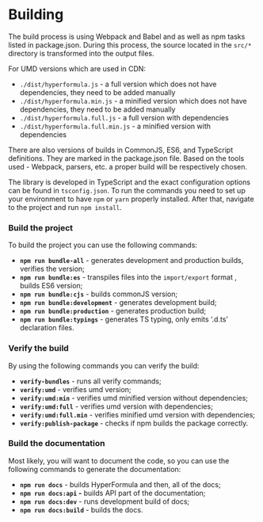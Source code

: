 # Building

The build process is using Webpack and Babel and as well as npm tasks listed in package.json. During this process, the source located in the `src/*` directory is transformed into the output files.

For UMD versions which are used in CDN:

* `./dist/hyperformula.js` - a full version which does not have dependencies, they need to be added manually
* `./dist/hyperformula.min.js` - a minified version which does not have  dependencies, they need to be added manually
* `./dist/hyperformula.full.js` - a full version with dependencies
* `./dist/hyperformula.full.min.js` - a minified version with dependencies

There are also versions of builds in CommonJS, ES6, and TypeScript definitions. They are marked in the package.json file. Based on the tools used - Webpack, parsers, etc. a proper build will be respectively chosen.

The library is developed in TypeScript and the exact configuration options can be found in `tsconfig.json`. To run the commands you need to set up your environment to have `npm` or `yarn` properly installed. After that, navigate to the project and run `npm install`.

### Build the project

To build the project you can use the following commands:

* **`npm run bundle-all`**  - generates development and production builds, verifies the version;
* **`npm run bundle:es`** - transpiles files into the `import/export` format , builds ES6 version;
* **`npm run bundle:cjs`** - builds commonJS version;
* **`npm run bundle:development`** - generates development build;
* **`npm run bundle:production`** - generates production build;
* **`npm run bundle:typings`** - generates TS typing, only emits ‘.d.ts’ declaration files.

### Verify the build

By using the following commands you can verify the build:

* **`verify-bundles`** - runs all verify commands;
* **`verify:umd`** - verifies umd version;
* **`verify:umd:min`** - verifies umd minified version without dependencies;
* **`verify:umd:full`** - verifies umd version with dependencies;
* **`verify:umd:full.min`** - verifies minified umd version with dependencies;
* **`verify:publish-package`** -  checks if npm builds the package correctly.

### Build the documentation

Most likely, you will want to document the code, so you can use the following commands to generate the documentation:

* **`npm run docs`** - builds HyperFormula and then, all of the docs;
* **`npm run docs:api` -** builds API part of the documentation;
* **`npm run docs:dev`** - runs development build of docs;
* **`npm run docs:build`** - builds the docs.

